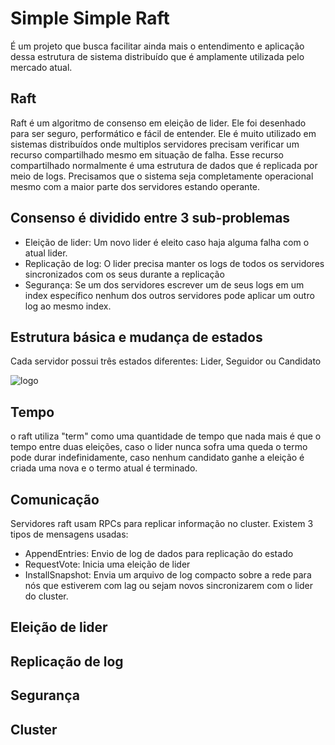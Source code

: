 # Simple Simple Raft

É um projeto que busca facilitar ainda mais o entendimento e aplicação dessa estrutura de sistema distribuído que é amplamente utilizada pelo mercado atual.

## Raft


Raft é um algoritmo de consenso em eleição de lider. Ele foi desenhado para ser seguro, performático e fácil de entender. Ele é muito utilizado em sistemas distribuídos onde multiplos servidores precisam verificar um recurso compartilhado mesmo em situação de falha. Esse recurso compartilhado normalmente é uma estrutura de dados que é replicada por meio de logs. Precisamos que o sistema seja completamente operacional mesmo com a maior parte dos servidores estando operante.

## Consenso é dividido entre 3 sub-problemas

- Eleição de lider: Um novo lider é eleito caso haja alguma falha com o atual lider.
- Replicação de log: O lider precisa manter os logs de todos os servidores sincronizados com os seus durante a replicação
- Segurança: Se um dos servidores escrever um de seus logs em um index específico nenhum dos outros servidores pode aplicar um outro log ao mesmo index.



## Estrutura básica e mudança de estados
Cada servidor possui três estados diferentes: Lider, Seguidor ou Candidato

![logo](https://cdn-media-1.freecodecamp.org/images/oN6xZLkKQrVnaWWlp7I8w9aep2NNgMz5fR9D)

## Tempo

o raft utiliza "term" como uma quantidade de tempo que nada mais é que o tempo entre duas eleições, caso o lider nunca sofra uma queda o termo pode durar indefinidamente, caso nenhum candidato ganhe a eleição é criada uma nova e o termo atual é terminado.

## Comunicação
Servidores raft usam RPCs para replicar informação no cluster. Existem 3 tipos de mensagens usadas:

- AppendEntries: Envio de log de dados para replicação do estado
- RequestVote: Inicia uma eleição de lider
- InstallSnapshot: Envia um arquivo de log compacto sobre a rede para nós que estiverem com lag ou sejam novos sincronizarem com o lider do cluster.

## Eleição de lider

## Replicação de log

## Segurança

## Cluster

